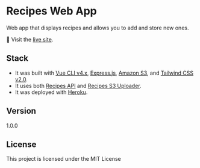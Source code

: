 # Recipes Web App

Web app that displays recipes and allows you to add and store new ones.

🚀 Visit the [live site](https://recipes-web-app-project.herokuapp.com/).

## Stack

-   It was built with [Vue CLI v4.x](https://cli.vuejs.org/), [Express.js](https://expressjs.com/), [Amazon S3](https://aws.amazon.com/s3/), and [Tailwind CSS v2.0](https://tailwindcss.com/).
-   It uses both [Recipes API](https://github.com/sebasmoles/recipes-api) and [Recipes S3 Uploader](https://github.com/sebasmoles/recipes-s3).
-   It was deployed with [Heroku](https://www.heroku.com/platform).

## Version

1.0.0

## License

This project is licensed under the MIT License
